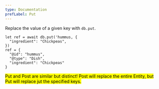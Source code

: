 ```yaml
---
type: Documentation
prefLabel: Put
---
```


Replace the value of a given key with `db.put`.


```
let ref = await db.put('hummus, {
  "ingredient": "Chickpeas",
})
ref = {
  "@id": "hummus",
  "@type": "Dish",
  "ingredient": "Chickpeas"
}
```

<mark> Put and Post are similar but distinct! Post will replace the entire Entity, but Put will replace jut the specified keys. </mark>